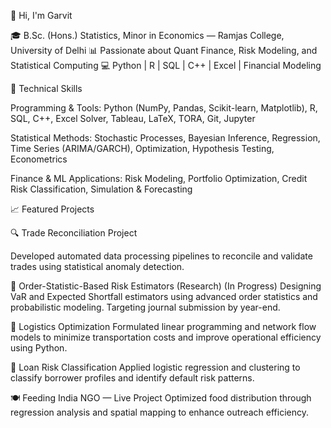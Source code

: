 👋 Hi, I'm Garvit 

🎓 B.Sc. (Hons.) Statistics, Minor in Economics — Ramjas College, University of Delhi
📊 Passionate about Quant Finance, Risk Modeling, and Statistical Computing
💻 Python | R | SQL | C++ | Excel | Financial Modeling

🧠 Technical Skills

Programming & Tools: Python (NumPy, Pandas, Scikit-learn, Matplotlib), R, SQL, C++, Excel Solver, Tableau, LaTeX, TORA, Git, Jupyter

Statistical Methods: Stochastic Processes, Bayesian Inference, Regression, Time Series (ARIMA/GARCH), Optimization, Hypothesis Testing, Econometrics

Finance & ML Applications: Risk Modeling, Portfolio Optimization, Credit Risk Classification, Simulation & Forecasting

📈 Featured Projects

🔍 Trade Reconciliation Project

Developed automated data processing pipelines to reconcile and validate trades using statistical anomaly detection.

🧮 Order-Statistic-Based Risk Estimators (Research) (In Progress)
Designing VaR and Expected Shortfall estimators using advanced order statistics and probabilistic modeling. Targeting journal submission by year-end.

🚚 Logistics Optimization
Formulated linear programming and network flow models to minimize transportation costs and improve operational efficiency using Python.

🏦 Loan Risk Classification
Applied logistic regression and clustering to classify borrower profiles and identify default risk patterns.

🍽️ Feeding India NGO — Live Project
Optimized food distribution through regression analysis and spatial mapping to enhance outreach efficiency.

